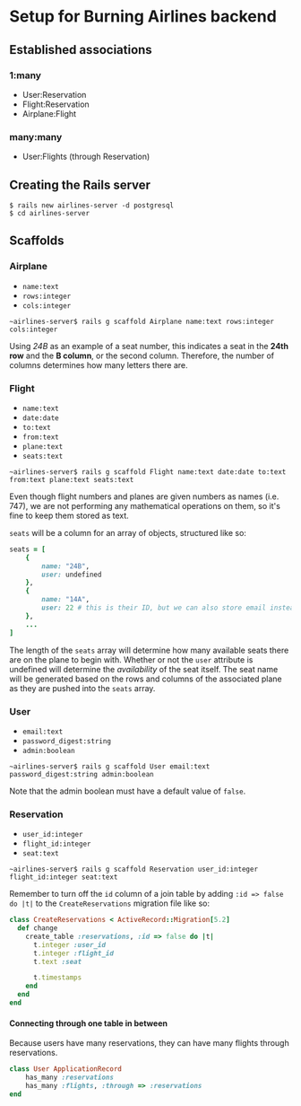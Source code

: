 # Setup for Burning Airlines backend
## Established associations
### 1:many
* User:Reservation
* Flight:Reservation
* Airplane:Flight
### many:many
* User:Flights (through Reservation)

## Creating the Rails server
```shell
$ rails new airlines-server -d postgresql
$ cd airlines-server
```

## Scaffolds
### Airplane
* `name:text`
* `rows:integer`
* `cols:integer`
```shell
~airlines-server$ rails g scaffold Airplane name:text rows:integer cols:integer
```
Using *24B* as an example of a seat number, this indicates a seat in the **24th row** and the **B column**, or the second column. Therefore, the number of columns determines how many letters there are.
### Flight
* `name:text`
* `date:date`
* `to:text`
* `from:text`
* `plane:text`
* `seats:text`
```shell
~airlines-server$ rails g scaffold Flight name:text date:date to:text from:text plane:text seats:text
```
Even though flight numbers and planes are given numbers as names (i.e. 747), we are not performing any mathematical operations on them, so it's fine to keep them stored as text.

`seats` will be a column for an array of objects, structured like so:
```rb
seats = [
    {
        name: "24B",
        user: undefined
    },
    {
        name: "14A",
        user: 22 # this is their ID, but we can also store email instead
    },
    ...
]
```
The length of the `seats` array will determine how many available seats there are on the plane to begin with. Whether or not the `user` attribute is undefined will determine the *availability* of the seat itself. The seat name will be generated based on the rows and columns of the associated plane as they are pushed into the `seats` array.
### User
* `email:text`
* `password_digest:string`
* `admin:boolean`
```shell
~airlines-server$ rails g scaffold User email:text password_digest:string admin:boolean
```
Note that the admin boolean must have a default value of `false`.
### Reservation
* `user_id:integer`
* `flight_id:integer`
* `seat:text`
```shell
~airlines-server$ rails g scaffold Reservation user_id:integer flight_id:integer seat:text
```
Remember to turn off the `id` column of a join table by adding `:id => false do |t|` to the `CreateReservations` migration file like so:
```rb
class CreateReservations < ActiveRecord::Migration[5.2]
  def change
    create_table :reservations, :id => false do |t|
      t.integer :user_id
      t.integer :flight_id
      t.text :seat

      t.timestamps
    end
  end
end
```
#### Connecting through one table in between
Because users have many reservations, they can have many flights through reservations.
```rb
class User ApplicationRecord
    has_many :reservations
    has_many :flights, :through => :reservations
end
```